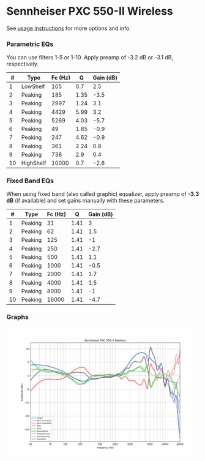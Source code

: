 # Sennheiser PXC 550-II Wireless
See [usage instructions](https://github.com/jaakkopasanen/AutoEq#usage) for more options and info.

### Parametric EQs
You can use filters 1-5 or 1-10. Apply preamp of -3.2 dB or -3.1 dB, respectively.

|   # | Type      |   Fc (Hz) |    Q |   Gain (dB) |
|-----|-----------|-----------|------|-------------|
|   1 | LowShelf  |       105 | 0.7  |         2.5 |
|   2 | Peaking   |       185 | 1.35 |        -3.5 |
|   3 | Peaking   |      2997 | 1.24 |         3.1 |
|   4 | Peaking   |      4429 | 5.99 |         3.2 |
|   5 | Peaking   |      5269 | 4.03 |        -5.7 |
|   6 | Peaking   |        49 | 1.85 |        -0.9 |
|   7 | Peaking   |       247 | 4.62 |        -0.9 |
|   8 | Peaking   |       361 | 2.24 |         0.8 |
|   9 | Peaking   |       738 | 2.9  |         0.4 |
|  10 | HighShelf |     10000 | 0.7  |        -2.6 |

### Fixed Band EQs
When using fixed band (also called graphic) equalizer, apply preamp of **-3.3 dB** (if available) and set gains manually with these parameters.

|   # | Type    |   Fc (Hz) |    Q |   Gain (dB) |
|-----|---------|-----------|------|-------------|
|   1 | Peaking |        31 | 1.41 |         3   |
|   2 | Peaking |        62 | 1.41 |         1.5 |
|   3 | Peaking |       125 | 1.41 |        -1   |
|   4 | Peaking |       250 | 1.41 |        -2.7 |
|   5 | Peaking |       500 | 1.41 |         1.1 |
|   6 | Peaking |      1000 | 1.41 |        -0.5 |
|   7 | Peaking |      2000 | 1.41 |         1.7 |
|   8 | Peaking |      4000 | 1.41 |         1.5 |
|   9 | Peaking |      8000 | 1.41 |        -1   |
|  10 | Peaking |     16000 | 1.41 |        -4.7 |

### Graphs
![](./Sennheiser%20PXC%20550-II%20Wireless.png)
